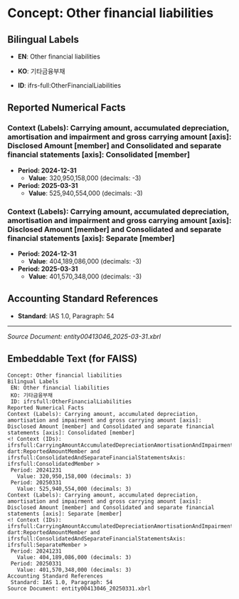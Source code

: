 # Concept: Other financial liabilities

## Bilingual Labels
- **EN**: Other financial liabilities
- **KO**: 기타금융부채

- **ID**: ifrs-full:OtherFinancialLiabilities

## Reported Numerical Facts

### **Context (Labels): Carrying amount, accumulated depreciation, amortisation and impairment and gross carrying amount [axis]: Disclosed Amount [member] and Consolidated and separate financial statements [axis]: Consolidated [member]**
<!-- Context (IDs): ifrs-full:CarryingAmountAccumulatedDepreciationAmortisationAndImpairmentAndGrossCarryingAmountAxis: dart:ReportedAmountMember and ifrs-full:ConsolidatedAndSeparateFinancialStatementsAxis: ifrs-full:ConsolidatedMember -->
- **Period: 2024-12-31**
  - **Value**: 320,950,158,000 (decimals: -3)
- **Period: 2025-03-31**
  - **Value**: 525,940,554,000 (decimals: -3)

### **Context (Labels): Carrying amount, accumulated depreciation, amortisation and impairment and gross carrying amount [axis]: Disclosed Amount [member] and Consolidated and separate financial statements [axis]: Separate [member]**
<!-- Context (IDs): ifrs-full:CarryingAmountAccumulatedDepreciationAmortisationAndImpairmentAndGrossCarryingAmountAxis: dart:ReportedAmountMember and ifrs-full:ConsolidatedAndSeparateFinancialStatementsAxis: ifrs-full:SeparateMember -->
- **Period: 2024-12-31**
  - **Value**: 404,189,086,000 (decimals: -3)
- **Period: 2025-03-31**
  - **Value**: 401,570,348,000 (decimals: -3)

## Accounting Standard References
- **Standard**: IAS 1.0, Paragraph: 54

---
*Source Document: entity00413046_2025-03-31.xbrl*
## Embeddable Text (for FAISS)
```text
Concept: Other financial liabilities
Bilingual Labels
 EN: Other financial liabilities
 KO: 기타금융부채
 ID: ifrsfull:OtherFinancialLiabilities
Reported Numerical Facts
Context (Labels): Carrying amount, accumulated depreciation, amortisation and impairment and gross carrying amount [axis]: Disclosed Amount [member] and Consolidated and separate financial statements [axis]: Consolidated [member]
<! Context (IDs): ifrsfull:CarryingAmountAccumulatedDepreciationAmortisationAndImpairmentAndGrossCarryingAmountAxis: dart:ReportedAmountMember and ifrsfull:ConsolidatedAndSeparateFinancialStatementsAxis: ifrsfull:ConsolidatedMember >
 Period: 20241231
   Value: 320,950,158,000 (decimals: 3)
 Period: 20250331
   Value: 525,940,554,000 (decimals: 3)
Context (Labels): Carrying amount, accumulated depreciation, amortisation and impairment and gross carrying amount [axis]: Disclosed Amount [member] and Consolidated and separate financial statements [axis]: Separate [member]
<! Context (IDs): ifrsfull:CarryingAmountAccumulatedDepreciationAmortisationAndImpairmentAndGrossCarryingAmountAxis: dart:ReportedAmountMember and ifrsfull:ConsolidatedAndSeparateFinancialStatementsAxis: ifrsfull:SeparateMember >
 Period: 20241231
   Value: 404,189,086,000 (decimals: 3)
 Period: 20250331
   Value: 401,570,348,000 (decimals: 3)
Accounting Standard References
 Standard: IAS 1.0, Paragraph: 54
Source Document: entity00413046_20250331.xbrl
```